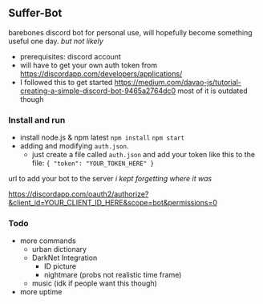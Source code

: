 ## Suffer-Bot

barebones discord bot for personal use, will hopefully become something useful one day. *but not likely*

* prerequisites: discord account
* will have to get your own auth token from https://discordapp.com/developers/applications/
* I followed this to get started https://medium.com/davao-js/tutorial-creating-a-simple-discord-bot-9465a2764dc0 most of it is outdated though

### Install and run
* install node.js & npm latest
`npm install`
`npm start`
* adding and modifying `auth.json`.
    * just create a file called `auth.json` and add your token like this to the file: `{ "token": "YOUR_TOKEN_HERE" }`




url to add your bot to the server *i kept forgetting where it was*

https://discordapp.com/oauth2/authorize?&client_id=YOUR_CLIENT_ID_HERE&scope=bot&permissions=0

### Todo
 - more commands
    - urban dictionary
    - DarkNet Integration
       - ID picture
       - nightmare (probs not realistic time frame)
    - music (idk if people want this though)
 - more uptime
